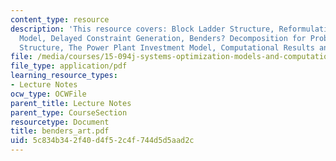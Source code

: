 ```yaml
---
content_type: resource
description: 'This resource covers: Block Ladder Structure, Reformulation of the Basic
  Model, Delayed Constraint Generation, Benders? Decomposition for Problems with Block-Ladder
  Structure, The Power Plant Investment Model, Computational Results and Exercise.'
file: /media/courses/15-094j-systems-optimization-models-and-computation-sma-5223-spring-2004/5c834b342f40d4f52c4f744d5d5aad2c_benders_art.pdf
file_type: application/pdf
learning_resource_types:
- Lecture Notes
ocw_type: OCWFile
parent_title: Lecture Notes
parent_type: CourseSection
resourcetype: Document
title: benders_art.pdf
uid: 5c834b34-2f40-d4f5-2c4f-744d5d5aad2c
---
```

